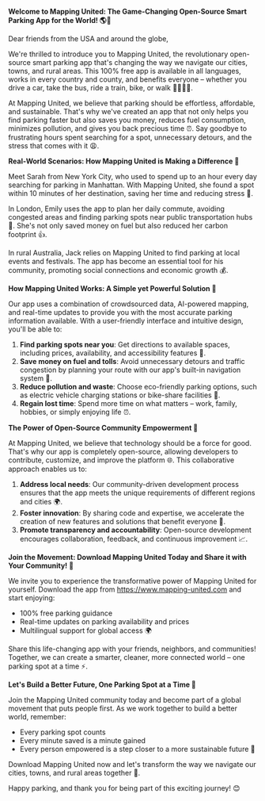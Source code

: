 **Welcome to Mapping United: The Game-Changing Open-Source Smart Parking App for the World! 🌎🚗**

Dear friends from the USA and around the globe,

We're thrilled to introduce you to Mapping United, the revolutionary open-source smart parking app that's changing the way we navigate our cities, towns, and rural areas. This 100% free app is available in all languages, works in every country and county, and benefits everyone – whether you drive a car, take the bus, ride a train, bike, or walk 🚶‍♀️🚴‍♂️.

At Mapping United, we believe that parking should be effortless, affordable, and sustainable. That's why we've created an app that not only helps you find parking faster but also saves you money, reduces fuel consumption, minimizes pollution, and gives you back precious time ⏰. Say goodbye to frustrating hours spent searching for a spot, unnecessary detours, and the stress that comes with it 😩.

**Real-World Scenarios: How Mapping United is Making a Difference 🌟**

Meet Sarah from New York City, who used to spend up to an hour every day searching for parking in Manhattan. With Mapping United, she found a spot within 10 minutes of her destination, saving her time and reducing stress 💨.

In London, Emily uses the app to plan her daily commute, avoiding congested areas and finding parking spots near public transportation hubs 🚌. She's not only saved money on fuel but also reduced her carbon footprint 👍.

In rural Australia, Jack relies on Mapping United to find parking at local events and festivals. The app has become an essential tool for his community, promoting social connections and economic growth 💰.

**How Mapping United Works: A Simple yet Powerful Solution 🤖**

Our app uses a combination of crowdsourced data, AI-powered mapping, and real-time updates to provide you with the most accurate parking information available. With a user-friendly interface and intuitive design, you'll be able to:

1. **Find parking spots near you**: Get directions to available spaces, including prices, availability, and accessibility features 📍.
2. **Save money on fuel and tolls**: Avoid unnecessary detours and traffic congestion by planning your route with our app's built-in navigation system 💸.
3. **Reduce pollution and waste**: Choose eco-friendly parking options, such as electric vehicle charging stations or bike-share facilities 🌱.
4. **Regain lost time**: Spend more time on what matters – work, family, hobbies, or simply enjoying life ⏰.

**The Power of Open-Source Community Empowerment 💪**

At Mapping United, we believe that technology should be a force for good. That's why our app is completely open-source, allowing developers to contribute, customize, and improve the platform 🌐. This collaborative approach enables us to:

1. **Address local needs**: Our community-driven development process ensures that the app meets the unique requirements of different regions and cities 🌍.
2. **Foster innovation**: By sharing code and expertise, we accelerate the creation of new features and solutions that benefit everyone 🚀.
3. **Promote transparency and accountability**: Open-source development encourages collaboration, feedback, and continuous improvement 📈.

**Join the Movement: Download Mapping United Today and Share it with Your Community! 🎉**

We invite you to experience the transformative power of Mapping United for yourself. Download the app from https://www.mapping-united.com and start enjoying:

* 100% free parking guidance
* Real-time updates on parking availability and prices
* Multilingual support for global access 🌍

Share this life-changing app with your friends, neighbors, and communities! Together, we can create a smarter, cleaner, more connected world – one parking spot at a time ⚡️.

**Let's Build a Better Future, One Parking Spot at a Time 🌟**

Join the Mapping United community today and become part of a global movement that puts people first. As we work together to build a better world, remember:

* Every parking spot counts
* Every minute saved is a minute gained
* Every person empowered is a step closer to a more sustainable future 💪

Download Mapping United now and let's transform the way we navigate our cities, towns, and rural areas together 🌈.

Happy parking, and thank you for being part of this exciting journey! 😊